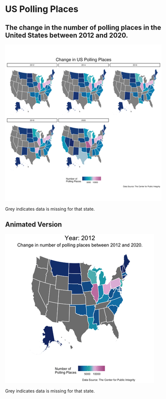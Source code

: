 # US Polling Places

## The change in the number of polling places in the United States between 2012 and 2020.

![](US_polling_places.png)

Grey indicates data is missing for that state.

## Animated Version

![](US_polling_places.gif)

Grey indicates data is missing for that state.
